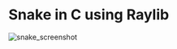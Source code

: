 # Snake in C using Raylib

![snake_screenshot](https://github.com/matejbrezovic/snake_raylib/assets/66316617/8e7af75f-c971-4419-9197-ef0fdb7c11af)
